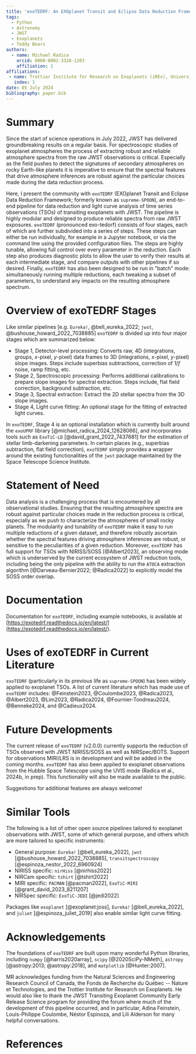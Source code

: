 ```yaml
---
title: 'exoTEDRF: An EXOplanet Transit and Eclipse Data Reduction Framework'
tags:
  - Python
  - Astronomy
  - JWST
  - Exoplanets
  - Teddy Bears
authors:
  - name: Michael Radica
    orcid: 0000-0002-3328-1203
    affiliation: 1
affiliations:
 - name: Trottier Institute for Research on Exoplanets (iREx), Université de Montréal, Montréal, Canada
   index: 1
date: 05 July 2024
bibliography: paper.bib
---
```


# Summary
Since the start of science operations in July 2022, JWST has delivered groundbreaking results on a regular basis. 
For spectroscopic studies of exoplanet atmospheres the process of extracting robust and reliable atmosphere 
spectra from the raw JWST observations is critical. Especially as the field pushes to detect the signatures of secondary atmospheres on rocky Earth-like planets
it is imperative to ensure that the spectral features that drive atmosphere inferences are robust against the particular choices made during the data reduction process. 

Here, I present the community with `exoTEDRF` (EXOplanet Transit and Eclipse Data Reduction Framework; formerly known as 
`supreme-SPOON`), an end-to-end pipeline for data reduction and light curve analysis of time series observations (TSOs) of transiting exoplanets with JWST. The pipeline is highly modular and designed to produce reliable spectra from raw JWST exposures. 
`exoTEDRF` (pronounced exo-tedorf) consists of four stages, each of which are further subdivided into a series of steps. These steps can either be run individually, for example in a Jupyter notebook, or via the command line using the provided configuration files.
The steps are highly tunable, allowing full control over every parameter in the reduction. Each step also produces diagnostic plots to allow the user to verify their results at each intermediate stage, and compare outputs with other pipelines if so desired.
Finally, `exoTEDRF` has also been designed to be run in "batch" mode: simultaneously running multiple reductions, each tweaking a subset of parameters, to understand any impacts on the resulting atmosphere spectrum.


# Overview of exoTEDRF Stages
Like similar pipelines [e.g. `Eureka!`, @bell_eureka_2022; `jwst`, @bushouse_howard_2022_7038885]
`exoTEDRF` is divided up into four major stages which are summarized below:

- Stage 1, Detector-level processing: Converts raw, 4D (integrations, groups, $x$-pixel, $y$-pixel) data frames to 3D (integrations, $x$-pixel, $y$-pixel) slope images. Steps include superbias subtractions, correction of 1/$f$ noise, ramp fitting, etc. 
- Stage 2, Spectroscopic processing: Performs additional calibrations to prepare slope images for spectral extraction. Steps include, flat field correction, background subtraction, etc. 
- Stage 3, Spectral extraction: Extract the 2D stellar spectra from the 3D slope images.
- Stage 4, Light curve fitting: An optional stage for the fitting of extracted light curves.

In `exoTEDRF`, Stage 4 is an optional installation which is currently built around the `exoUPRF` library [@michael_radica_2024_12628066], and incorporates tools such as `ExoTiC-LD` [@david_grant_2022_7437681] for the estimation of stellar limb-darkening parameters. 
In certain places (e.g., superbias subtraction, flat field correction), `exoTEDRF` simply provides a wrapper around the existing functionalities of the `jwst` package maintained by the Space Telescope Science Institute. 


# Statement of Need
Data analysis is a challenging process that is encountered by all observational studies. Ensuring that the resulting 
atmosphere spectra are robust against particular choices made in the reduction process is critical, especially as we push to characterize the atmospheres of small rocky planets. 
The modularity and tunability of `exoTEDRF` make it easy to run multiple reductions of a given dataset, and therefore robustly ascertain whether the spectral features driving atmosphere inferences are robust, or sensitive to the peculiarities of a given reduction.
Moreover, `exoTEDRF` has full support for TSOs with NIRISS/SOSS [@Albert2023], an observing mode which is underserved by the current ecosystem of JWST reduction tools, including being the only pipeline with the ability to run the `ATOCA` extraction algorithm [@Darveau-Bernier2022; @Radica2022] to explicitly model the SOSS order overlap. 


# Documentation
Documentation for `exoTEDRF`, including example notebooks, is available at [https://exotedrf.readthedocs.io/en/latest/](https://exotedrf.readthedocs.io/en/latest/). 


# Uses of exoTEDRF in Current Literature
`exoTEDRF` (particularly in its previous life as `supreme-SPOON`) has been widely applied to exoplanet TSOs. 
A list of current literature which has made use of `exoTEDRF` includes: 
@Feinstein2023, @Coulombe2023, @Radica2023, @Albert2023, @Lim2023, @Radica2024, @Fournier-Tondreau2024, @Benneke2024, and @Cadieux2024.


# Future Developments
The current release of `exoTEDRF` (v2.0.0) currently supports the reduction of TSOs observed with JWST NIRISS/SOSS as well as NIRSpec/BOTS. 
Support for observations MIRI/LRS is in development and will be added in the coming months.
`exoTEDRF` has also been applied to exoplanet observations from the Hubble Space Telescope using the UVIS mode (Radica et al., 2024b, in prep). This functionality will also be made available to the public.

Suggestions for additional features are always welcome!


# Similar Tools
The following is a list of other open source pipelines tailored to exoplanet observations with JWST, some of which general purpose, and others which are more tailored to specific instruments:

- General purpose: `Eureka!` [@bell_eureka_2022], `jwst` [@bushouse_howard_2022_7038885], `transitspectroscopy` [@espinoza_nestor_2022_6960924]
- NIRISS specific: `nirHiss` [@nirhiss2022]
- NIRCam specific: `tshirt` [@tshirt2022]
- MIRI specific:  `PACMAN` [@pacman2022], `ExoTiC-MIRI` [@grant_david_2023_8211207]
- NIRSpec specific: `ExoTiC-JEDI` [@jedi2022]

Packages like `exoplanet` [@exoplanet:joss], `Eureka!` [@bell_eureka_2022], and `juliet` [@espinoza_juliet_2019] also enable similar light curve fitting. 


# Acknowledgements
The foundations of `exoTEDRF` are built upon many wonderful Python libraries, including `numpy` [@harris2020array], `scipy` [@2020SciPy-NMeth], `astropy` [@astropy:2013; @astropy:2018], and `matplotlib` [@Hunter:2007].

MR acknowledges funding from the Natural Sciences and Engineering Research Council of Canada,
the Fonds de Recherche du Québec -- Nature et Technologies, and the Trottier Institute for Research on Exoplanets. 
He would also like to thank the JWST Transiting Exoplanet Community Early Release Science program for providing the 
forum where much of the development of this pipeline occurred, and in particular, Adina Feinstein, Louis-Philippe 
Coulombe, Néstor Espinoza, and Lili Alderson for many helpful conversations. 


# References
